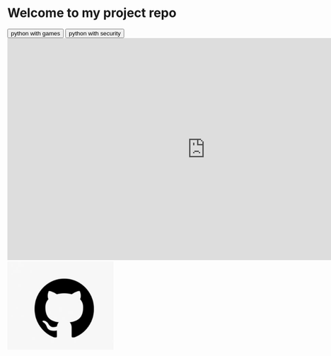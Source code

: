 <head>
<meta charset="UTF-8">
<title> Life is short, you need python </title>
</head>

<body>
<h1> Welcome to my project repo </h1>
  <button onclick="document.location = 'https://straydog041204.github.io/wgames.html'"> python with games </button>
  <button onclick="document.location = 'https://straydog041204.github.io/security.html'"> python with security </button>
  <a href="https://github.com/StrayDog041204">
  <iframe width="894" height="503" src="https://www.youtube.com/embed/5Z-F_ZtXrJM" frameborder="0" allow="accelerometer; autoplay; encrypted-media; gyroscope; picture-in-picture" allowfullscreen></iframe>
    <img src="github_logo.JPG" alt="Follow me on GitHub" style="width:240px;height:200px;border:0;">
